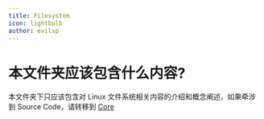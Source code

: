 ```yaml
---
title: Filesystem
icon: lightbulb
author: evilsp
---
```


# 本文件夹应该包含什么内容?

本文件夹下只应该包含对 Linux 文件系统相关内容的介绍和概念阐述，如果牵涉到 Source Code，请转移到 [Core](../Core)

